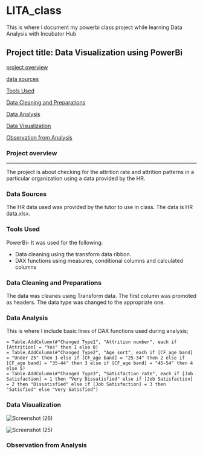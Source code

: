 # LITA_class
This is where i document my powerbi class project while learning Data Analysis with Incubator Hub
## Project title: Data Visualization using PowerBi

[project overview](#project-overview)

[data sources](#data-sources)

[Tools Used](#tools-used)

[Data Cleaning and Preparations](#data-cleaning-and-preparation)

[Data Analysis](#data-analysis)

[Data Visualization](#data-visualization)

[Observation from Analysis](#observation-from-analysis)

### Project overview
---
The project is about checking for the attrition rate and attrition patterns in a particular organization using a data provided by the HR.

### Data Sources
The HR data used was provided by the tutor to use in class. The data is HR data.xlsx.

### Tools Used
PowerBi- It was used for the following:
- Data cleaning using the transform data ribbon.
- DAX functions using measures, conditional columns and calculated columns

 ### Data Cleaning and Preparations
The data was cleanes using Transform data. The first column was promoted as headers. The data type was changed to the appropriate one.

 ### Data Analysis
 This is where I include basic lines of DAX functions used during analysis;

 ```Powerbi
= Table.AddColumn(#"Changed Type1", "Attrition number", each if [Attrition] = "Yes" then 1 else 0)
= Table.AddColumn(#"Changed Type2", "Age sort", each if [CF_age band] = "Under 25" then 1 else if [CF_age band] = "25-34" then 2 else if [CF_age band] = "35-44" then 3 else if [CF_age band] = "45-54" then 4 else 5)
= Table.AddColumn(#"Changed Type3", "Satisfaction rate", each if [Job Satisfaction] = 1 then "Very Dissatisfied" else if [Job Satisfaction] = 2 then "Dissatisfied" else if [Job Satisfaction] = 3 then "Satisfied" else "Very Satisfied")
```

### Data Visualization
![Screenshot (26)](https://github.com/user-attachments/assets/aa6fc5d6-dcd4-49d1-b1e0-1a7f9bd56618)

![Screenshot (25)](https://github.com/user-attachments/assets/e6381132-6652-4d19-97fc-34e5afe85124)

### Observation from Analysis


